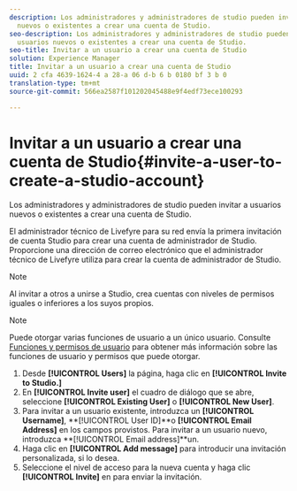 ```yaml
---
description: Los administradores y administradores de studio pueden invitar a usuarios
  nuevos o existentes a crear una cuenta de Studio.
seo-description: Los administradores y administradores de studio pueden invitar a
  usuarios nuevos o existentes a crear una cuenta de Studio.
seo-title: Invitar a un usuario a crear una cuenta de Studio
solution: Experience Manager
title: Invitar a un usuario a crear una cuenta de Studio
uuid: 2 cfa 4639-1624-4 a 28-a 06 d-b 6 b 0180 bf 3 b 0
translation-type: tm+mt
source-git-commit: 566ea2587f101202045488e9f4edf73ece100293

---
```



# Invitar a un usuario a crear una cuenta de Studio{#invite-a-user-to-create-a-studio-account}

Los administradores y administradores de studio pueden invitar a usuarios nuevos o existentes a crear una cuenta de Studio.

El administrador técnico de Livefyre para su red envía la primera invitación de cuenta Studio para crear una cuenta de administrador de Studio. Proporcione una dirección de correo electrónico que el administrador técnico de Livefyre utiliza para crear la cuenta de administrador de Studio.

>[!NOTE]
>
>Al invitar a otros a unirse a Studio, crea cuentas con niveles de permisos iguales o inferiores a los suyos propios.

>[!NOTE]
>
>Puede otorgar varias funciones de usuario a un único usuario. Consulte [Funciones y permisos de usuario](../c-users-creating-accounts-with-studio-access/c-user-types.md#c_user_types) para obtener más información sobre las funciones de usuario y permisos que puede otorgar.

1. Desde **[!UICONTROL Users]** la página, haga clic en **[!UICONTROL Invite to Studio.]**
1. En **[!UICONTROL Invite user]** el cuadro de diálogo que se abre, seleccione **[!UICONTROL Existing User]** o **[!UICONTROL New User]**.
1. Para invitar a un usuario existente, introduzca un **[!UICONTROL Username]**, **[!UICONTROL User ID]**o **[!UICONTROL Email Address]** en los campos provistos. Para invitar a un usuario nuevo, introduzca **[!UICONTROL Email address]**un.
1. Haga clic en **[!UICONTROL Add message]** para introducir una invitación personalizada, si lo desea.
1. Seleccione el nivel de acceso para la nueva cuenta y haga clic **[!UICONTROL Invite]** en para enviar la invitación.
